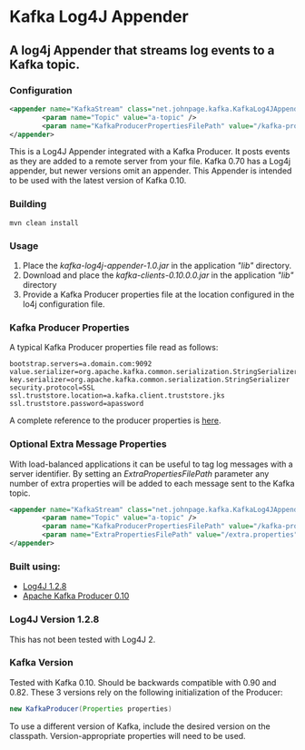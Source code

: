 # Kafka Log4J Appender

## A log4j Appender that streams log events to a Kafka topic. 

### Configuration

```xml
<appender name="KafkaStream" class="net.johnpage.kafka.KafkaLog4JAppender">
		<param name="Topic" value="a-topic" />
		<param name="KafkaProducerPropertiesFilePath" value="/kafka-producer.properties" />
</appender>
```
This is a Log4J Appender integrated with a Kafka Producer. It posts events as they are added to a remote server from your file. 
Kafka 0.70 has a Log4j appender, but newer versions omit an appender. This Appender is intended to be used with the latest version of Kafka 0.10.


### Building
```
mvn clean install
```

### Usage

1. Place the *kafka-log4j-appender-1.0.jar* in the application *"lib"* directory.
2. Download and place the *kafka-clients-0.10.0.0.jar* in the application *"lib"* directory
3. Provide a Kafka Producer properties file at the location configured in the lo4j configuration file.

### Kafka Producer Properties

A typical Kafka Producer properties file read as follows:
```properties
bootstrap.servers=a.domain.com:9092
value.serializer=org.apache.kafka.common.serialization.StringSerializer
key.serializer=org.apache.kafka.common.serialization.StringSerializer
security.protocol=SSL
ssl.truststore.location=a.kafka.client.truststore.jks
ssl.truststore.password=apassword
```
A complete reference to the producer properties is [here](https://kafka.apache.org/documentation.html#producerconfigs).

### Optional Extra Message Properties

With load-balanced applications it can be useful to tag log messages with a server identifier. 
By setting an *ExtraPropertiesFilePath* parameter any number of extra properties will be added to each message sent to the Kafka topic.
```xml
<appender name="KafkaStream" class="net.johnpage.kafka.KafkaLog4JAppender">
		<param name="Topic" value="a-topic" />
		<param name="KafkaProducerPropertiesFilePath" value="/kafka-producer.properties" />
		<param name="ExtraPropertiesFilePath" value="/extra.properties" />
</appender>
```

### Built using:
* [Log4J 1.2.8](https://commons.apache.org/proper/commons-io/)
* [Apache Kafka Producer 0.10](https://kafka.apache.org/)

### Log4J Version 1.2.8
This has not been tested with Log4J 2. 

### Kafka Version
Tested with Kafka 0.10. Should be backwards compatible with 0.90 and 0.82. These 3 versions rely on the following initialization of the Producer:
```java
new KafkaProducer(Properties properties) 
```
To use a different version of Kafka, include the desired version on the classpath. Version-appropriate properties will need to be used.
